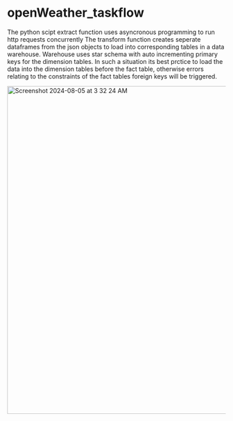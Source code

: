 # openWeather_taskflow

The python scipt extract function uses asyncronous programming to run http requests concurrently
The transform function creates seperate dataframes from the json objects to load into corresponding tables in a data warehouse.
Warehouse uses star schema with auto incrementing primary keys for the dimension tables. In such a situation its best prctice to load the data into the dimension tables before the fact table, otherwise errors relating to the constraints of the fact tables foreign keys will be triggered. 

<img width="755" alt="Screenshot 2024-08-05 at 3 32 24 AM" src="https://github.com/user-attachments/assets/79ed8443-f5e3-410c-8ac3-fc70f841ea46">
